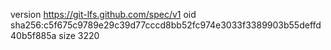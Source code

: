 version https://git-lfs.github.com/spec/v1
oid sha256:c5f675c9789e29c39d77cccd8bb52fc974e3033f3389903b55deffd40b5f885a
size 3220
